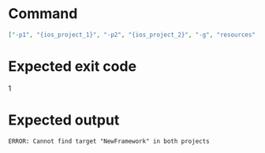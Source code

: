 # Command
```json
["-p1", "{ios_project_1}", "-p2", "{ios_project_2}", "-g", "resources", "-t", "NewFramework", "-f", "console", "-v"]
```

# Expected exit code
1

# Expected output
```
ERROR: Cannot find target "NewFramework" in both projects

```
